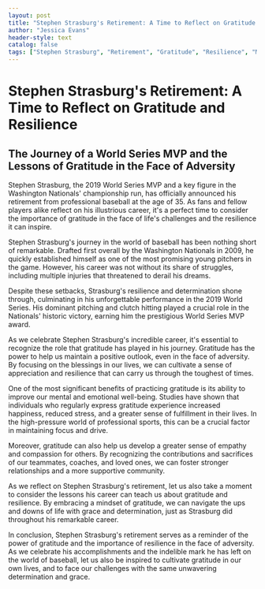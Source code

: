 ```yaml
---
layout: post
title: "Stephen Strasburg's Retirement: A Time to Reflect on Gratitude and Resilience"
author: "Jessica Evans"
header-style: text
catalog: false
tags: ["Stephen Strasburg", "Retirement", "Gratitude", "Resilience", "MLB", "World Series MVP"]
---
```


# Stephen Strasburg's Retirement: A Time to Reflect on Gratitude and Resilience

## The Journey of a World Series MVP and the Lessons of Gratitude in the Face of Adversity

Stephen Strasburg, the 2019 World Series MVP and a key figure in the Washington Nationals' championship run, has officially announced his retirement from professional baseball at the age of 35. As fans and fellow players alike reflect on his illustrious career, it's a perfect time to consider the importance of gratitude in the face of life's challenges and the resilience it can inspire.

Stephen Strasburg's journey in the world of baseball has been nothing short of remarkable. Drafted first overall by the Washington Nationals in 2009, he quickly established himself as one of the most promising young pitchers in the game. However, his career was not without its share of struggles, including multiple injuries that threatened to derail his dreams.

Despite these setbacks, Strasburg's resilience and determination shone through, culminating in his unforgettable performance in the 2019 World Series. His dominant pitching and clutch hitting played a crucial role in the Nationals' historic victory, earning him the prestigious World Series MVP award.

As we celebrate Stephen Strasburg's incredible career, it's essential to recognize the role that gratitude has played in his journey. Gratitude has the power to help us maintain a positive outlook, even in the face of adversity. By focusing on the blessings in our lives, we can cultivate a sense of appreciation and resilience that can carry us through the toughest of times.

One of the most significant benefits of practicing gratitude is its ability to improve our mental and emotional well-being. Studies have shown that individuals who regularly express gratitude experience increased happiness, reduced stress, and a greater sense of fulfillment in their lives. In the high-pressure world of professional sports, this can be a crucial factor in maintaining focus and drive.

Moreover, gratitude can also help us develop a greater sense of empathy and compassion for others. By recognizing the contributions and sacrifices of our teammates, coaches, and loved ones, we can foster stronger relationships and a more supportive community.

As we reflect on Stephen Strasburg's retirement, let us also take a moment to consider the lessons his career can teach us about gratitude and resilience. By embracing a mindset of gratitude, we can navigate the ups and downs of life with grace and determination, just as Strasburg did throughout his remarkable career.

In conclusion, Stephen Strasburg's retirement serves as a reminder of the power of gratitude and the importance of resilience in the face of adversity. As we celebrate his accomplishments and the indelible mark he has left on the world of baseball, let us also be inspired to cultivate gratitude in our own lives, and to face our challenges with the same unwavering determination and grace.